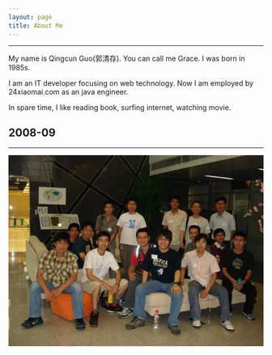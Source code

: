 ```yaml
---
layout: page
title: About Me
---
```

<hr>
  My name is Qingcun Guo(郭清存). You can call me Grace. I was born in 1985s.

  I am an IT developer focusing on web technology. Now I am employed by 24xiaomai.com as an java engineer.

  In spare time, I like reading book, surfing internet, watching movie. 

## 2008-09
<hr>

<div align="center">
    <img src="/images/aboutme/me.jpg">  
</div>